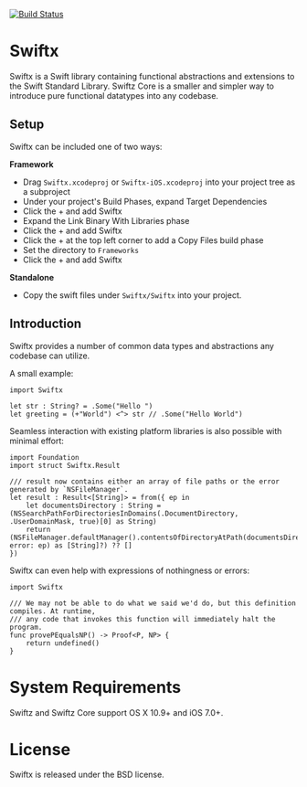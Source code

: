 [![Build Status](https://travis-ci.org/typelift/Swiftx.svg)](https://travis-ci.org/typelift/Swiftx)

Swiftx
======

Swiftx is a Swift library containing functional abstractions and extensions to
the Swift Standard Library.  Swiftz Core is a smaller and simpler way to introduce pure functional 
datatypes into any codebase.

Setup
-----

Swiftx can be included one of two ways:

**Framework**

- Drag `Swiftx.xcodeproj` or `Swiftx-iOS.xcodeproj` into your project tree as a subproject
- Under your project's Build Phases, expand Target Dependencies
- Click the + and add Swiftx
- Expand the Link Binary With Libraries phase
- Click the + and add Swiftx
- Click the + at the top left corner to add a Copy Files build phase
- Set the directory to `Frameworks`
- Click the + and add Swiftx

**Standalone**

- Copy the swift files under `Swiftx/Swiftx` into your project.

Introduction
------------

Swiftx provides a number of common data types and abstractions any codebase can utilize.

A small example:

```swiftz
import Swiftx

let str : String? = .Some("Hello ")
let greeting = (+"World") <^> str // .Some("Hello World")
```

Seamless interaction with existing platform libraries is also possible with
minimal effort:

```swiftz
import Foundation
import struct Swiftx.Result

/// result now contains either an array of file paths or the error generated by `NSFileManager`.
let result : Result<[String]> = from({ ep in
    let documentsDirectory : String = (NSSearchPathForDirectoriesInDomains(.DocumentDirectory, .UserDomainMask, true)[0] as String)
    return (NSFileManager.defaultManager().contentsOfDirectoryAtPath(documentsDirectory, error: ep) as [String]?) ?? []
})
```


Swiftx can even help with expressions of nothingness or errors:

```swiftz
import Swiftx

/// We may not be able to do what we said we'd do, but this definition compiles. At runtime, 
/// any code that invokes this function will immediately halt the program.
func provePEqualsNP() -> Proof<P, NP> {
    return undefined()
}
```

System Requirements
===================

Swiftz and Swiftz Core support OS X 10.9+ and iOS 7.0+.

License
=======

Swiftx is released under the BSD license.


